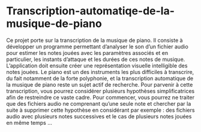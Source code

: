 # Transcription-automatiqe-de-la-musique-de-piano
Ce projet porte sur la transcription de la musique de piano. Il consiste à développer un programme permettant d’analyser le son d’un fichier audio pour estimer les notes jouées avec les paramètres associés et en particulier, les instants d’attaque et les durées de ces notes de musique. L’application doit ensuite créer une représentation visuelle intelligible des notes jouées.
Le piano est un des instruments les plus difficiles à transcrire, du fait notamment de la forte polyphonie, et la transcription automatique de la musique de piano reste un sujet actif de recherche. Pour parvenir à cette transcription, vous pourrez considérer plusieurs hypothèses simplificatrices afin de restreindre ce vaste cadre. Pour commencer, vous pourrez ne traiter que des fichiers audio ne comprenant qu’une seule note et chercher par la suite à supprimer cette hypothèse en considérant par exemple : des fichiers audio avec plusieurs notes successives et le cas de plusieurs notes jouées en même temps …
